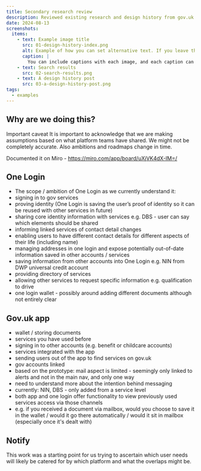 ```yaml
---
title: Secondary research review
description: Reviewed existing research and design history from gov.uk app, One Login and Notify
date: 2024-08-13
screenshots:
  items:
    - text: Example image title
      src: 01-design-history-index.png
      alt: Example of how you can set alternative text. If you leave this off, the default alt text will be 'Screenshot of [image title]'.
      caption: |
        You can include captions with each image, and each caption can include markdown. This is a screenshot of the [index page](/).
    - text: Search results
      src: 02-search-results.png
    - text: A design history post
      src: 03-a-design-history-post.png
tags:
  - examples
---
```

## Why are we doing this?

Important caveat
It is important to acknowledge that we are making assumptions based on what platform teams have shared. We might not be completely accurate. Also ambitions and roadmaps change in time.

Documented it on Miro - https://miro.com/app/board/uXjVK4dX-IM=/

## One Login
- The scope / ambition of One Login as we currently understand it:
- signing in to gov services
- proving identity (One Login is saving the user’s proof of identity so it can be reused with other services in future)
- sharing core identity information with services e.g. DBS - user can say which elements should be shared
- informing linked services of contact detail changes
- enabling users to have different contact details for different aspects of their life (including name)
- managing addresses in one login and expose potentially out-of-date information saved in other accounts / services
- saving information from other accounts into One Login e.g. NIN from DWP universal credit account
- providing directory of services
- allowing other services to request specific information e.g. qualification to drive
- one login wallet - possibly around adding different documents although not entirely clear


## Gov.uk app
- wallet / storing documents  
- services you have used before  
- signing in to other accounts (e.g. benefit or childcare accounts)  
- services integrated with the app  
- sending users out of the app to find services on gov.uk  
- gov accounts linked  
- based on the prototype: mail aspect is limited - seemingly only linked to alerts and not in the main nav, and only one way   
- need to understand more about the intention behind messaging  
- currently: NIN, DBS - only added from a service level  
- both app and one login offer functionality to view previously used services access via those channels  
- e.g. if you received a document via mailbox, would you choose to save it in the wallet / would it go there automatically / would it sit in mailbox (especially once it's dealt with)  



## Notify 

This work was a starting point for us trying to ascertain which user needs will likely be catered for by which platform and what the overlaps might be.
